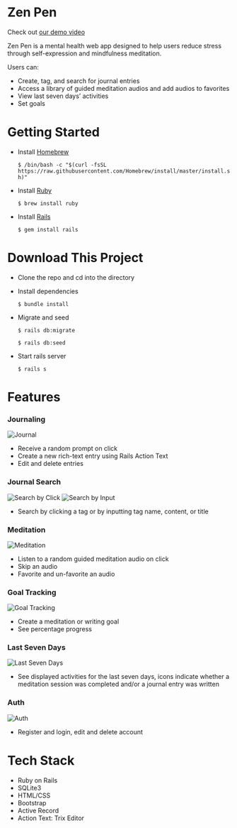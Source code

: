 # Zen Pen
Check out [our demo video](https://www.youtube.com/watch?v=2fVkiududa8)

Zen Pen is a mental health web app designed to help users reduce stress through self-expression and mindfulness meditation. 

Users can:
- Create, tag, and search for journal entries
- Access a library of guided meditation audios and add audios to favorites
- View last seven days’ activities
- Set goals


# Getting Started

* Install [Homebrew](https://brew.sh/) 

  `$ /bin/bash -c "$(curl -fsSL https://raw.githubusercontent.com/Homebrew/install/master/install.sh)"`
* Install [Ruby](https://www.ruby-lang.org/en/) 

  `$ brew install ruby` 
* Install [Rails](https://rubyonrails.org/) 

  `$ gem install rails`

# Download This Project

* Clone the repo and cd into the directory
* Install dependencies

  `$ bundle install`
* Migrate and seed

  `$ rails db:migrate`  

  `$ rails db:seed`
* Start rails server

  `$ rails s`  

# Features

### Journaling
![Journal](https://im3.ezgif.com/tmp/ezgif-3-174a128e619e.gif)

* Receive a random prompt on click
* Create a new rich-text entry using Rails Action Text
* Edit and delete entries

### Journal Search
![Search by Click](https://im3.ezgif.com/tmp/ezgif-3-3e84c32c8a42.gif)
![Search by Input](https://im3.ezgif.com/tmp/ezgif-3-4c48cee7aee2.gif)

* Search by clicking a tag or by inputting tag name, content, or title

### Meditation
![Meditation](https://im3.ezgif.com/tmp/ezgif-3-3f96cd99aa49.gif)

* Listen to a random guided meditation audio on click
* Skip an audio
* Favorite and un-favorite an audio

### Goal Tracking
![Goal Tracking](https://im3.ezgif.com/tmp/ezgif-3-5880058c69f6.gif )

* Create a meditation or writing goal
* See percentage progress

### Last Seven Days
![Last Seven Days](https://i.ibb.co/tZV9SG4/Screen-Shot-2020-09-27-at-9-51-04-AM.png)

* See displayed activities for the last seven days, icons indicate whether a meditation session was completed and/or a journal entry was written

### Auth
![Auth](https://im3.ezgif.com/tmp/ezgif-3-253aff390829.gif)

* Register and login, edit and delete account

# Tech Stack
* Ruby on Rails
* SQLite3
* HTML/CSS
* Bootstrap
* Active Record
* Action Text: Trix Editor
